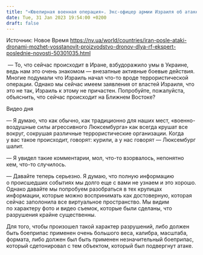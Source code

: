 ```yaml
---
title: "«Ювелирная военная операция». Экс-офицер армии Израиля об атаке дронов на заводы в Иране и последствиях для режима — интервью"
date: Tue, 31 Jan 2023 19:54:00 +0200
draft: false
---
```

Источник: Новое Время https://nv.ua/world/countries/iran-posle-ataki-dronami-mozhet-vosstanovit-proizvodstvo-dronov-dlya-rf-ekspert-poslednie-novosti-50301035.html


 — То, что сейчас происходит в Иране, взбудоражило умы в Украине, ведь нам это очень знакомом — внезапные активные боевые действия. Многие подумали что Израиль начал что-то вроде террористической операции. Однако мы сейчас имеем заявления от властей Израиля, что это не так, Израиль к этому не причастен. Попробуйте, пожалуйста, объяснить, что сейчас происходит на Ближнем Востоке?

  Видео дня   

— Я думаю, что как обычно, как традиционно для наших мест, «военно-воздушные силы агрессивного Люксембурга» как всегда крушат все вокруг, сокрушая различные террористические организации. Когда у вас такое происходит, говорят: курили, а у нас говорят — Люксембург шалит.

— Я увидел такие комментарии, мол, что-то взорвалось, непонятно кем, что-то случилось.

— Давайте теперь серьезно. Я думаю, что полную информацию о происшедших событиях мы долго еще с вами не узнаем и это хорошо. Однако давайте мы попробуем разобраться в тех крупицах информации, которые можно воспринимать как достоверную, которая сейчас заполонила все виртуальное пространство. Мы видим по характеру фото и видео съемок, которые были сделаны, что разрушения крайне существенны.

Для того, чтобы произошел такой характер разрушений, либо должен быть боеприпас применен очень большого веса, калибра, масштаба, формата, либо должен был быть применен незначительный боеприпас, который сдетонировал с тем объектом, который был подвергнут атаке.
